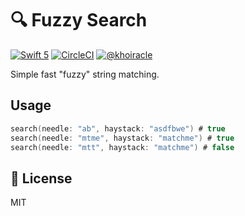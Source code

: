 # 🔍 Fuzzy Search

[![Swift 5](https://img.shields.io/badge/swift-5-ED523F.svg?style=flat)](https://swift.org/download/)
[![CircleCI](https://circleci.com/gh/khoi/fuzzy-swift.svg?style=svg)](https://circleci.com/gh/khoi/fuzzy-swift)
[![@khoiracle](https://img.shields.io/badge/contact-@khoiracle-4bbee3.svg?style=flat)](https://twitter.com/khoiracle)

Simple fast "fuzzy" string matching.

## Usage

```swift
search(needle: "ab", haystack: "asdfbwe") # true
search(needle: "mtme", haystack: "matchme") # true
search(needle: "mtt", haystack: "matchme") # false
``` 

## 📜 License
MIT
